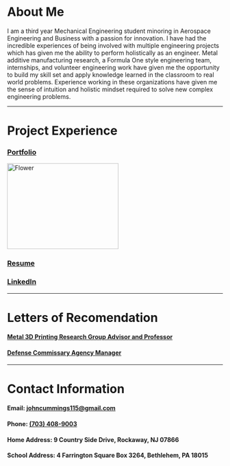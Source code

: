 # About Me

I am a third year Mechanical Engineering student minoring in Aerospace Engineering and Business with a passion for innovation. I have had the incredible experiences of being involved with multiple engineering projects which has given me the ability to perform holistically as an engineer. Metal additive manufacturing research, a Formula One style engineering team, internships, and volunteer engineering work have given me the opportunity to build my skill set and apply knowledge learned in the classroom to real world problems. Experience working in these organizations have given me the sense of intuition and holistic mindset required to solve new complex engineering problems.
***

# Project Experience

### [Portfolio](./portfolio.pdf)
<a href="../html-link.htm"><img src="https://github.com/jfc221/website/blob/master/assets/EngineeringPortfolioThumb.png" width="260" height="200" title="PortfolioThumb" alt="Flower"></a>

### [Resume](./resume.pdf)


### [LinkedIn](http://linkedin.com/in/john-cummings1)

***

# Letters of Recomendation

#### [Metal 3D Printing Research Group Advisor and Professor](./hadenlor.pdf)

#### [Defense Commissary Agency Manager](./decalor.pdf)

***

# Contact Information

#### Email: [johncummings115@gmail.com](mailto:johncummings115@gmail.com)

#### Phone: [(703) 408-9003](tel:703-408-9003)

#### Home Address: 9 Country Side Drive, Rockaway, NJ 07866

#### School Address: 4 Farrington Square Box 3264, Bethlehem, PA 18015
